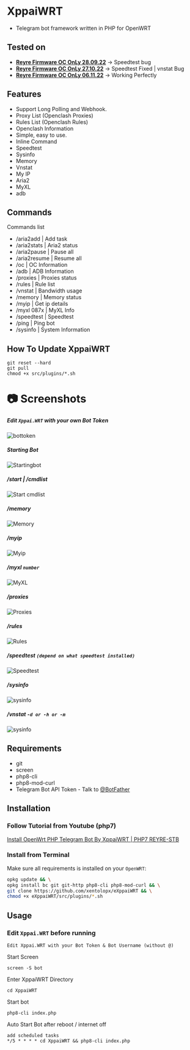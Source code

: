 # XppaiWRT
- Telegram bot framework written in PHP for OpenWRT

## Tested on
* [**Reyre Firmware OC OnLy 28.09.22**](https://www.youtube.com/watch?v=vtjw38V2ybA) -> Speedtest bug
* [**Reyre Firmware OC OnLy 27.10.22**](https://www.youtube.com/watch?v=0KWgy6P2PVYA) -> Speedtest Fixed | vnstat Bug
* [**Reyre Firmware OC OnLy 06.11.22**](https://www.youtube.com/watch?v=SBHcJJC8ln0) -> Working Perfectly
## Features

* Support Long Polling and Webhook.
* Proxy List (Openclash Proxies)
* Rules List (Openclash Rules)
* Openclash Information
* Simple, easy to use.
* Inline Command
* Speedtest 
* Sysinfo
* Memory
* Vnstat
* My IP
* Aria2
* MyXL
* adb
 
## Commands

Commands list
 * /aria2add      | Add task
 * /aria2stats    | Aria2 status
 * /aria2pause    | Pause all
 * /aria2resume   | Resume all
 * /oc        | OC Information
 * /adb       | ADB Information
 * /proxies   | Proxies status 
 * /rules     | Rule list 
 * /vnstat    | Bandwidth usage 
 * /memory    | Memory status 
 * /myip      | Get ip details 
 * /myxl 087x | MyXL Info
 * /speedtest | Speedtest 
 * /ping      | Ping bot
 * /sysinfo   | System Information

## How To Update XppaiWRT
```shell
git reset --hard
git pull
chmod +x src/plugins/*.sh
```
 
# 📷 Screenshots
##### Edit `Xppai.WRT` with your own Bot Token
![bottoken](https://i.ibb.co/vP7csgQ/TokenBot.png)
##### Starting Bot
![Startingbot](https://i.ibb.co/mcYqq3S/startbot.png)
##### /start | /cmdlist
![Start cmdlist](https://i.ibb.co/y4wqFwb/cmdlist.png)
##### /memory
![Memory](https://i.ibb.co/cwQ8m1C/memory.png)
##### /myip
![Myip](https://i.ibb.co/PQVB3DH/myip.png)
##### /myxl `number`
![MyXL](https://i.ibb.co/bBMf0rg/myxl.png)
##### /proxies
![Proxies](https://i.ibb.co/0fmXhjX/proxies.png)
##### /rules
![Rules](https://i.ibb.co/8DtrH3n/rules.png)
##### /speedtest `(depend on what speedtest installed)`
![Speedtest](https://i.ibb.co/r3cV90Y/speedtest.png)
##### /sysinfo
![sysinfo](https://i.ibb.co/2tqS3cM/sysinfo.png)
##### /vnstat `-d or -h or -m` 
![sysinfo](https://i.ibb.co/0ycJhvP/vnstat.png)

## Requirements
- git
- screen
- php8-cli
- php8-mod-curl
- Telegram Bot API Token - Talk to [@BotFather](https://telegram.me/@BotFather)

## Installation

### Follow Tutorial from Youtube (php7)
[Install OpenWrt PHP Telegram Bot By XppaiWRT | PHP7 REYRE-STB
](https://www.youtube.com/watch?v=JJPozNreVE0&lc=Ugy_OosDmlWRERUgvB94AaABAg.9iCzkvv1lxu9iV-s6tpDnO)

### Install from Terminal

Make sure all requirements is installed on your `OpenWRT`:

```bash
opkg update && \
opkg install bc git git-http php8-cli php8-mod-curl && \
git clone https://github.com/xentolopx/eXppaiWRT && \
chmod +x eXppaiWRT/src/plugins/*.sh
```

## Usage
### Edit `Xppai.WRT` before running
```
Edit Xppai.WRT with your Bot Token & Bot Username (without @)
```

Start Screen
```shell
screen -S bot
```

Enter XppaiWRT Directory
```shell
cd XppaiWRT
```

Start bot
```shell
php8-cli index.php 
```

Auto Start Bot after reboot / internet off
```
add scheduled tasks
*/5 * * * * cd XppaiWRT && php8-cli index.php
```
